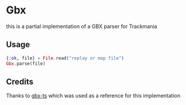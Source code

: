 # Gbx

this is a partial implementation of a GBX parser for Trackmania

## Usage

```elixir
{:ok, file} = File.read("replay or map file")
Gbx.parse(file)
```

## Credits

Thanks to [gbx-ts](https://github.com/thaumictom/gbx-ts) which was used as a reference for this implementation
